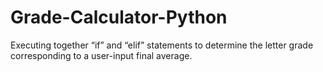 # Grade-Calculator-Python
Executing together “if” and “elif” statements to determine the letter grade corresponding to a user-input final average. 
